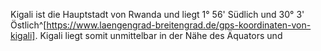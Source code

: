 Kigali ist die Hauptstadt von Rwanda und liegt 1° 56' Südlich und 30° 3' Östlich^[https://www.laengengrad-breitengrad.de/gps-koordinaten-von-kigali]. Kigali liegt somit unmittelbar in der Nähe des Äquators und 

